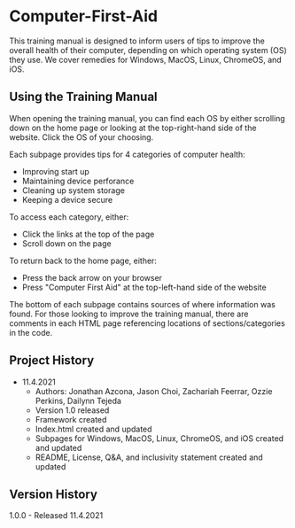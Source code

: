 # Computer-First-Aid

This training manual is designed to inform users of tips to improve the overall health of their computer, depending on which operating system (OS) they use. We cover remedies for Windows, MacOS, Linux, ChromeOS, and iOS. 

## Using the Training Manual
When opening the training manual, you can find each OS by either scrolling down on the home page or looking at the top-right-hand side of the website. Click the OS of your choosing. 

Each subpage provides tips for 4 categories of computer health: 
* Improving start up
* Maintaining device perforance
* Cleaning up system storage
* Keeping a device secure

To access each category, either:
* Click the links at the top of the page
* Scroll down on the page

To return back to the home page, either:
* Press the back arrow on your browser
* Press "Computer First Aid" at the top-left-hand side of the website

The bottom of each subpage contains sources of where information was found. For those looking to improve the training manual, there are comments in each HTML page referencing locations of sections/categories in the code.

## Project History
* 11.4.2021
  * Authors: Jonathan Azcona, Jason Choi, Zachariah Feerrar, Ozzie Perkins, Dailynn Tejeda
  * Version 1.0 released
  * Framework created
  * Index.html created and updated
  * Subpages for Windows, MacOS, Linux, ChromeOS, and iOS created and updated
  * README, License, Q&A, and inclusivity statement created and updated

## Version History
1.0.0 - Released 11.4.2021
